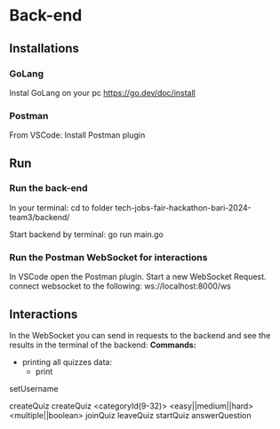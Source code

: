 # Back-end

## Installations

### GoLang
Instal GoLang on your pc https://go.dev/doc/install

### Postman
From VSCode: Install Postman plugin


## Run
### Run the back-end
In your terminal:
    cd to folder tech-jobs-fair-hackathon-bari-2024-team3/backend/

Start backend by terminal: 
    go run main.go

### Run the Postman WebSocket for interactions
In VSCode open the Postman plugin.
Start a new WebSocket Request.
connect websocket to the following:
ws://localhost:8000/ws

## Interactions

In the WebSocket you can send in requests to the backend and see the results in the terminal of the backend:
__Commands:__



- printing all quizzes data:
    - print



setUsername <newUsername>

createQuiz <quizName> 
createQuiz <quizName> <categoryId(9-32)> <easy||medium||hard> <multiple||boolean>
joinQuiz <quizID>
leaveQuiz <quizID>
startQuiz <quizID>
answerQuestion <QuizID> <QuestionID> <Answer>

